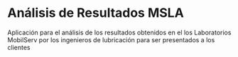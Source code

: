 # Análisis de Resultados MSLA

Aplicación para el análisis de los resultados obtenidos en el los Laboratorios MobilServ por los ingenieros de lubricación para ser presentados a los clientes
